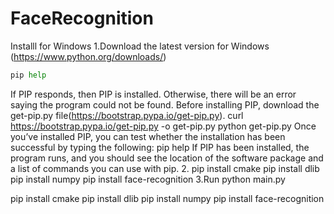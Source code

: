 # FaceRecognition
Installl for Windows
1.Download the latest version for Windows (https://www.python.org/downloads/)
  ```python
  pip help
  ```
If PIP responds, then PIP is installed. Otherwise, there will be an error saying the program could not be found.
Before installing PIP, download the get-pip.py file(https://bootstrap.pypa.io/get-pip.py).
  curl https://bootstrap.pypa.io/get-pip.py -o get-pip.py
  python get-pip.py
Once you’ve installed PIP, you can test whether the installation has been successful by typing the following:
  pip help
If PIP has been installed, the program runs, and you should see the location of the software package and a list of commands you can use with pip.
2. 
  pip install cmake
  pip install dlib
  pip install numpy
  pip install face-recognition
3.Run 
  python main.py






















pip install cmake
pip install dlib
pip install numpy
pip install face-recognition
